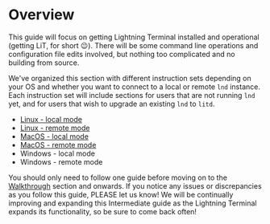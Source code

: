 # Overview

This guide will focus on getting Lightning Terminal installed and operational \(getting LiT, for short 😉\). There will be some command line operations and configuration file edits involved, but nothing too complicated and no building from source.

We've organized this section with different instruction sets depending on your OS and whether you want to connect to a local or remote `lnd` instance. Each instruction set will include sections for users that are not running `lnd` yet, and for users that wish to upgrade an existing `lnd` to `litd`.

* [Linux - local mode ](ubuntu-integrated.md)
* [Linux - remote mode](linux-remote.md)
* [MacOS - local mode](macos-integrated-mode.md)
* [MacOS - remote mode](macos-remote-mode.md)
* Windows - local mode
* Windows - remote mode

You should only need to follow one guide before moving on to the [Walkthrough](walkthrough.md) section and onwards. If you notice any issues or discrepancies as you follow this guide, PLEASE let us know! We will be continually improving and expanding this Intermediate guide as the Lightning Terminal expands its functionality, so be sure to come back often!

